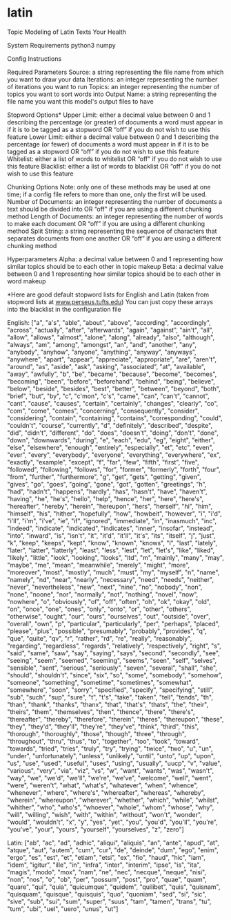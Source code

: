 # latin
Topic Modeling of Latin Texts Your Health

System Requirements
 python3
 numpy


Config Instructions

Required Parameters
 Source: a string representing the file name from which you want to draw your data
 Iterations: an integer representing the number of iterations you want to run
 Topics: an integer representing the number of topics you want to sort words into
 Output Name: a string representing the file name you want this model's output files to have

Stopword Options*
 Upper Limit: either a decimal value between 0 and 1 describing the percentage (or greater) of documents a word must
 appear in if it is to be tagged as a stopword OR “off” if you do not wish to use this feature
 Lower Limit: either a decimal value between 0 and 1 describing the percentage (or fewer) of documents a word must
 appear in if it is to be tagged as a stopword OR “off” if you do not wish to use this feature
 Whitelist: either a list of words to whitelist OR “off” if you do not wish to use this feature
 Blacklist: either a list of words to blacklist OR “off” if you do not wish to use this feature

Chunking Options
Note: only one of these methods may be used at one time; if a config file refers to more than one,
only the first will be used.
 Number of Documents: an integer representing the number of documents a text should be divided into OR “off” if you
 are using a different chunking method
 Length of Documents: an integer representing the number of words to make each document OR “off” if you are using a
 different chunking method
 Split String: a string representing the sequence of characters that separates documents from one another OR “off” if
 you are using a different chunking method

Hyperparameters
 Alpha: a decimal value between 0 and 1 representing how similar topics should be to each other in topic makeup
 Beta: a decimal value between 0 and 1 representing how similar topics should be to each other in word makeup

*Here are good default stopword lists for English and Latin (taken from stopword lists at www.perseus.tufts.edu)
You can just copy these arrays into the blacklist in the configuration file

English: ["a", "a's", "able", "about", "above", "according", "accordingly", "across", "actually", "after", "afterwards",
          "again", "against", "ain't", "all", "allow", "allows", "almost", "alone", "along", "already", "also",
          "although", "always", "am", "among", "amongst", "an", "and", "another", "any", "anybody", "anyhow", "anyone",
          "anything", "anyway", "anyways", "anywhere", "apart", "appear", "appreciate", "appropriate", "are", "aren't",
          "around", "as", "aside", "ask", "asking", "associated", "at", "available", "away", "awfully", "b", "be",
          "became", "because", "become", "becomes", "becoming", "been", "before", "beforehand", "behind", "being",
          "believe", "below", "beside", "besides", "best", "better", "between", "beyond", "both", "brief", "but", "by",
          "c", "c'mon", "c's", "came", "can", "can't", "cannot", "cant", "cause", "causes", "certain", "certainly",
          "changes", "clearly", "co", "com", "come", "comes", "concerning", "consequently", "consider", "considering",
          "contain", "containing", "contains", "corresponding", "could", "couldn't", "course", "currently", "d",
          "definitely", "described", "despite", "did", "didn't", "different", "do", "does", "doesn't", "doing", "don't",
          "done", "down", "downwards", "during", "e", "each", "edu", "eg", "eight", "either", "else", "elsewhere",
          "enough", "entirely", "especially", "et", "etc", "even", "ever", "every", "everybody", "everyone",
          "everything", "everywhere", "ex", "exactly", "example", "except", "f", "far", "few", "fifth", "first", "five",
          "followed", "following", "follows", "for", "former", "formerly", "forth", "four", "from", "further",
          "furthermore", "g", "get", "gets", "getting", "given", "gives", "go", "goes", "going", "gone", "got",
          "gotten", "greetings", "h", "had", "hadn't", "happens", "hardly", "has", "hasn't", "have", "haven't",
          "having", "he", "he's", "hello", "help", "hence", "her", "here", "here's", "hereafter", "hereby", "herein",
          "hereupon", "hers", "herself", "hi", "him", "himself", "his", "hither", "hopefully", "how", "howbeit",
          "however", "i", "i'd", "i'll", "i'm", "i've", "ie", "if", "ignored", "immediate", "in", "inasmuch", "inc",
          "indeed", "indicate", "indicated", "indicates", "inner", "insofar", "instead", "into", "inward", "is",
          "isn't", "it", "it'd", "it'll", "it's", "its", "itself", "j", "just", "k", "keep", "keeps", "kept", "know",
          "known", "knows", "l", "last", "lately", "later", "latter", "latterly", "least", "less", "lest", "let",
          "let's", "like", "liked", "likely", "little", "look", "looking", "looks", "ltd", "m", "mainly", "many", "may",
          "maybe", "me", "mean", "meanwhile", "merely", "might", "more", "moreover", "most", "mostly", "much", "must",
          "my", "myself", "n", "name", "namely", "nd", "near", "nearly", "necessary", "need", "needs", "neither",
          "never", "nevertheless", "new", "next", "nine", "no", "nobody", "non", "none", "noone", "nor", "normally",
          "not", "nothing", "novel", "now", "nowhere", "o", "obviously", "of", "off", "often", "oh", "ok", "okay",
          "old", "on", "once", "one", "ones", "only", "onto", "or", "other", "others", "otherwise", "ought", "our",
          "ours", "ourselves", "out", "outside", "over", "overall", "own", "p", "particular", "particularly", "per",
          "perhaps", "placed", "please", "plus", "possible", "presumably", "probably", "provides", "q", "que", "quite",
          "qv", "r", "rather", "rd", "re", "really", "reasonably", "regarding", "regardless", "regards", "relatively",
          "respectively", "right", "s", "said", "same", "saw", "say", "saying", "says", "second", "secondly", "see",
          "seeing", "seem", "seemed", "seeming", "seems", "seen", "self", "selves", "sensible", "sent", "serious",
          "seriously", "seven", "several", "shall", "she", "should", "shouldn't", "since", "six", "so", "some",
          "somebody", "somehow", "someone", "something", "sometime", "sometimes", "somewhat", "somewhere", "soon",
          "sorry", "specified", "specify", "specifying", "still", "sub", "such", "sup", "sure", "t", "t's", "take",
          "taken", "tell", "tends", "th", "than", "thank", "thanks", "thanx", "that", "that's", "thats", "the", "their",
          "theirs", "them", "themselves", "then", "thence", "there", "there's", "thereafter", "thereby", "therefore",
          "therein", "theres", "thereupon", "these", "they", "they'd", "they'll", "they're", "they've", "think",
          "third", "this", "thorough", "thoroughly", "those", "though", "three", "through", "throughout", "thru",
          "thus", "to", "together", "too", "took", "toward", "towards", "tried", "tries", "truly", "try", "trying",
          "twice", "two", "u", "un", "under", "unfortunately", "unless", "unlikely", "until", "unto", "up", "upon",
          "us", "use", "used", "useful", "uses", "using", "usually", "uucp", "v", "value", "various", "very", "via",
          "viz", "vs", "w", "want", "wants", "was", "wasn't", "way", "we", "we'd", "we'll", "we're", "we've", "welcome",
          "well", "went", "were", "weren't", "what", "what's", "whatever", "when", "whence", "whenever", "where",
          "where's", "whereafter", "whereas", "whereby", "wherein", "whereupon", "wherever", "whether", "which",
          "while", "whilst", "whither", "who", "who's", "whoever", "whole", "whom", "whose", "why", "will", "willing",
          "wish", "with", "within", "without", "won't", "wonder", "would", "wouldn't", "x", "y", "yes", "yet", "you",
          "you'd", "you'll", "you're", "you've", "your", "yours", "yourself", "yourselves", "z", "zero"]

Latin: ["ab", "ac", "ad", "adhic", "aliqui", "aliquis", "an", "ante", "apud", "at", "atque", "aut", "autem", "cum",
        "cur", "de", "deinde", "dum", "ego", "enim", "ergo", "es", "est", "et", "etiam", "etsi", "ex", "fio", "haud",
        "hic", "iam", "idem", "igitur", "ille", "in", "infra", "inter", "interim", "ipse", "is", "ita", "magis", "modo",
        "mox", "nam", "ne", "nec", "necque", "neque", "nisi", "non", "nos", "o", "ob", "per", "possum", "post", "pro",
        "quae", "quam", "quare", "qui", "quia", "quicumque", "quidem", "quilibet", "quis", "quisnam", "quisquam",
        "quisque", "quisquis", "quo", "quoniam", "sed", "si", "sic", "sive", "sub", "sui", "sum", "super", "suus",
        "tam", "tamen", "trans", "tu", "tum", "ubi", "uel", "uero", "unus", "ut"]